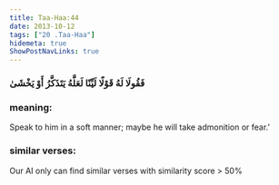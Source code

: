 ```yaml
---
title: Taa-Haa:44
date: 2013-10-12
tags: ["20 .Taa-Haa"]
hidemeta: true 
ShowPostNavLinks: true 
---
```

### فَقُولَا لَهُ قَوْلًا لَيِّنًا لَعَلَّهُ يَتَذَكَّرُ أَوْ يَخْشَىٰ
### meaning: 
Speak to him in a soft manner; maybe he will take admonition or fear.’
### similar verses: 

Our AI only can find similar verses with similarity score > 50% 




